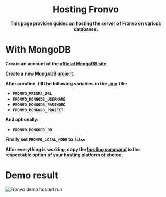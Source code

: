 <h1 align='center'>Hosting Fronvo</h1>

<p align='center'><b>This page provides guides on hosting the server of Fronvo on various databases.</b></p>

# With MongoDB

**Create an account at the [official MongoDB site](https://account.mongodb.com/account/login).**

**Create a new [MongoDB project](https://docs.atlas.mongodb.com/tutorial/manage-projects/#create-a-project).**

**After creation, fill the following variables in the [.env](https://github.com/Fronvo/server/blob/master/.env.example) file:**

- **``FRONVO_PRISMA_URL``**
- **``FRONVO_MONGODB_USERNAME``**
- **``FRONVO_MONGODB_PASSWORD``**
- **``FRONVO_MONGODB_PROJECT``**

**And optionally:**

- **``FRONVO_MONGODB_DB``**

**Finally set ``FRONVO_LOCAL_MODE`` to ``false``**

**After everything is working, copy the [hosting command](https://github.com/Fronvo/server/blob/master/Procfile) to the respectable option of your hosting platform of choice.**

# Demo result

<img src='https://raw.githubusercontent.com/Fronvo/server/master/assets/svgs/demo-run-hosting.svg' alt='Fronvo demo hosted run'>
